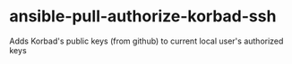 # ansible-pull-authorize-korbad-ssh
Adds Korbad's public keys (from github) to current local user's authorized keys
